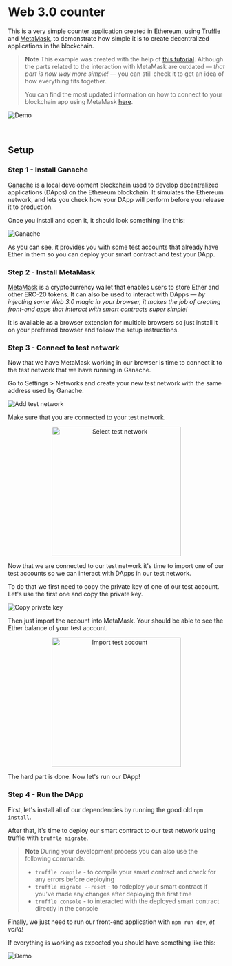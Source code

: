 # Web 3.0 counter

This is a very simple counter application created in Ethereum, using [Truffle](https://trufflesuite.com/docs/truffle/) and [MetaMask](https://metamask.io/), to demonstrate how simple it is to create decentralized applications in the blockchain.

> **Note**
> This example was created with the help of [this tutorial](https://www.youtube.com/watch?v=rzvk2kdjr2I). Although the parts related to the interaction with MetaMask are outdated — _that part is now way more simple!_ — you can still check it to get an idea of how everything fits together.
> 
> You can find the most updated information on how to connect to your blockchain app using MetaMask [here](https://docs.metamask.io/guide/).

![Demo](assets/demo.png)

<br/>

## Setup
### Step 1 - Install Ganache

[Ganache](https://trufflesuite.com/ganache/) is a local development blockchain used to develop decentralized applications (DApps) on the Ethereum blockchain. It simulates the Ethereum network, and lets you check how your DApp will perform before you release it to production.

Once you install and open it, it should look something line this: 

![Ganache](assets/ganache.png)

As you can see, it provides you with some test accounts that already have Ether in them so you can deploy your smart contract and test your DApp.

### Step 2 - Install MetaMask

[MetaMask](https://metamask.io/) is a cryptocurrency wallet that enables users to store Ether and other ERC-20 tokens. It can also be used to interact with DApps — _by injecting some Web 3.0 magic in your browser, it makes the job of creating front-end apps that interact with smart contracts super simple!_

It is available as a browser extension for multiple browsers so just install it on your preferred browser and follow the setup instructions.

### Step 3 - Connect to test network

Now that we have MetaMask working in our browser is time to connect it to the test network that we have running in Ganache.

Go to Settings > Networks and create your new test network with the same address used by Ganache.

![Add test network](assets/add-test-network.png)

Make sure that you are connected to your test network.

<p align="center">
  <img alt="Select test network" src="assets/select-test-network.gif" width="300px"/>
</p>

Now that we are connected to our test network it's time to import one of our test accounts so we can interact with DApps in our test network.

To do that we first need to copy the private key of one of our test account. Let's use the first one and copy the private key.

![Copy private key](assets/copy-private-key.gif)

Then just import the account into MetaMask. Your should be able to see the Ether balance of your test account.

<p align="center">
  <img alt="Import test account" src="assets/import-test-account.gif" width="300px"/>
</p>

The hard part is done. Now let's run our DApp!

### Step 4 - Run the DApp

First, let's install all of our dependencies by running the good old `npm install`.

After that, it's time to deploy our smart contract to our test network using truffle with `truffle migrate`.

> **Note**
> During your development process you can also use the following commands:
> - `truffle compile` - to compile your smart contract and check for any errors before deploying
> - `truffle migrate --reset` - to redeploy your smart contract if you've made any changes after deploying the first time
> - `truffle console` - to interacted with the deployed smart contract directly in the console

Finally, we just need to run our front-end application with `npm run dev`, _et voilà!_ 

If everything is working as expected you should have something like this:

![Demo](assets/demo.gif)
